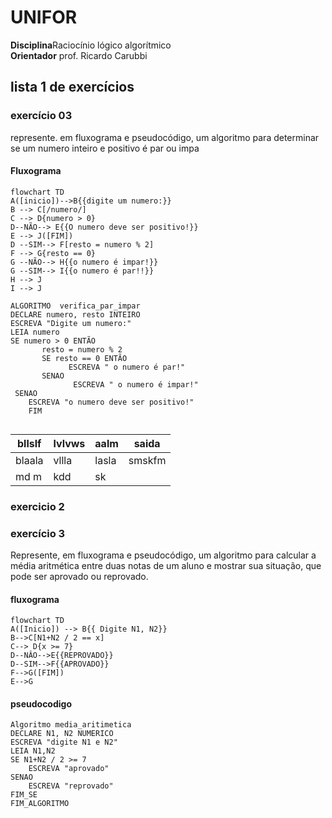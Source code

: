 # UNIFOR
**Disciplina**Raciocínio lógico algorítmico <br>
**Orientador** prof. Ricardo Carubbi
## lista 1 de exercícios

### exercício 03
represente. em fluxograma e pseudocódigo, um algoritmo para determinar se um numero inteiro e positivo é par ou impa
#### Fluxograma

```mermaid
flowchart TD
A([inicio])-->B{{digite um numero:}}
B --> C[/numero/]
C --> D{numero > 0}
D--NÃO--> E{{O numero deve ser positivo!}}
E --> J([FIM])
D --SIM--> F[resto = numero % 2]
F --> G{resto == 0}
G --NÃO--> H{{o numero é impar!}}
G --SIM--> I{{o numero é par!!}}
H --> J 
I --> J 
```

```
ALGORITMO  verifica_par_impar
DECLARE numero, resto INTEIRO
ESCREVA "Digite um numero:"
LEIA numero
SE numero > 0 ENTÃO
       resto = numero % 2
       SE resto == 0 ENTÃO
             ESCREVA " o numero é par!"
       SENAO
              ESCREVA " o numero é impar!"
 SENAO
    ESCREVA "o numero deve ser positivo!"
    FIM
    
```
| bllslf | lvlvws | aalm | saida |
| -- | -- | -- | -- |
|blaala| vllla | lasla | smskfm |
| md m | kdd | sk  | | 
### exercicio 2

### exercício 3
Represente, em fluxograma e pseudocódigo, um algoritmo para calcular a média aritmética entre duas notas de um aluno e mostrar sua situação, que pode ser aprovado ou reprovado.
#### fluxograma
```mermaid
flowchart TD
A([Inicio]) --> B{{	Digite N1, N2}}
B-->C[N1+N2 / 2 == x] 
C--> D{x >= 7}
D--NÂO-->E{{REPROVADO}}
D--SIM-->F{{APROVADO}}
F-->G([FIM])
E-->G 

```
#### pseudocodigo
```
Algoritmo media_aritimetica
DECLARE N1, N2 NUMERICO
ESCREVA "digite N1 e N2"
LEIA N1,N2
SE N1+N2 / 2 >= 7 
	ESCREVA "aprovado"
SENAO 
	ESCREVA "reprovado"
FIM_SE
FIM_ALGORITMO 
```
```

```
